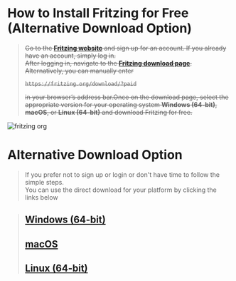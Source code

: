 # How to Install Fritzing for Free (Alternative Download Option)
> ~~Go to the **[Fritzing website](https://fritzing.org/)** and sign up for an account. If you already have an account, simply log in.<br />~~
> ~~After logging in, navigate to the **[Fritzing download page](https://fritzing.org/download/?paid)**. Alternatively, you can manually enter~~
>
> ~~`https://fritzing.org/download/?paid`~~
>
> ~~in your browser’s address bar.Once on the download page, select the appropriate version for your operating system **Windows (64-bit)**, **macOS**, or **Linux (64-bit)** and download Fritzing for free.<br />~~


![fritzing org](https://github.com/user-attachments/assets/3e004b71-13b9-46ed-91aa-760ec8839010)

# Alternative Download Option
>If you prefer not to sign up or login or don't have time to follow the simple steps.<br />
>You can use the direct download for your platform by clicking the links below

>## [Windows (64-bit)](https://github.com/GGgonmei/Fritzing/releases/download/fritzing-1.0.4-win64/fritzing-1.0.4-win64.msi)
>## [macOS](https://github.com/GGgonmei/Fritzing/releases/download/fritzing-1.0.4-macOS/Fritzing-1.0.4-2051.dmg)
>## [Linux (64-bit)](https://github.com/GGgonmei/Fritzing/releases/download/fritzing-1.0.4-Linux64/fritzing-1.0.4-l2051-a8c6ef7c-qt6.AppImage)

